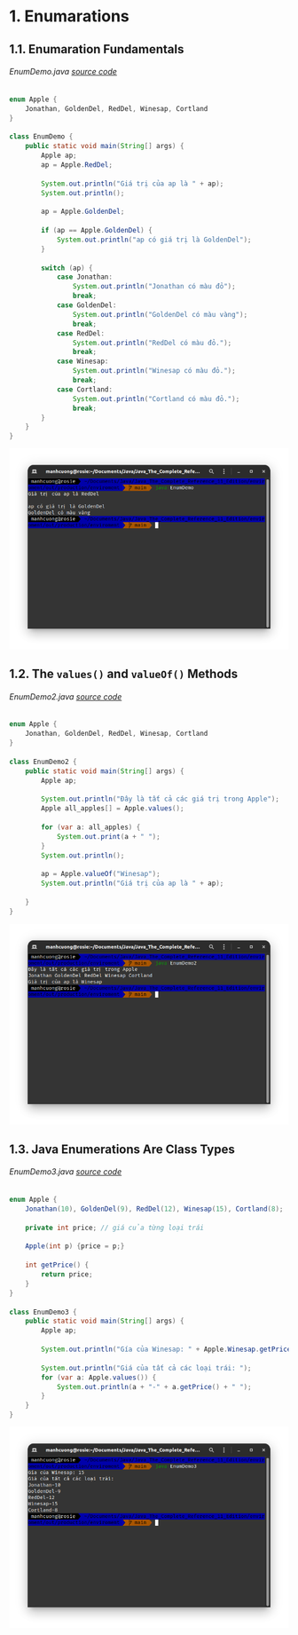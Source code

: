# 1. Enumarations
## 1.1. Enumaration Fundamentals
###### EnumDemo.java _[source code](./EnumDemo.java)_
```java
enum Apple {
    Jonathan, GoldenDel, RedDel, Winesap, Cortland
}

class EnumDemo {
    public static void main(String[] args) {
        Apple ap;
        ap = Apple.RedDel;

        System.out.println("Giá trị của ap là " + ap);
        System.out.println();

        ap = Apple.GoldenDel;

        if (ap == Apple.GoldenDel) {
            System.out.println("ap có giá trị là GoldenDel");
        }

        switch (ap) {
            case Jonathan:
                System.out.println("Jonathan có màu đỏ");
                break;
            case GoldenDel:
                System.out.println("GoldenDel có màu vàng");
                break;
            case RedDel:
                System.out.println("RedDel có màu đỏ.");
                break;
            case Winesap:
                System.out.println("Winesap có màu đỏ.");
                break;
            case Cortland:
                System.out.println("Cortland có màu đỏ.");
                break;
        }
    }
}
```
![](../images/124.png)

## 1.2. The `values()` and `valueOf()` Methods

###### EnumDemo2.java _[source code](./EnumDemo2.java)_
```java
enum Apple {
    Jonathan, GoldenDel, RedDel, Winesap, Cortland
}

class EnumDemo2 {
    public static void main(String[] args) {
        Apple ap;

        System.out.println("Đây là tất cả các giá trị trong Apple");
        Apple all_apples[] = Apple.values();

        for (var a: all_apples) {
            System.out.print(a + " ");
        }
        System.out.println();

        ap = Apple.valueOf("Winesap");
        System.out.println("Giá trị của ap là " + ap);

    }
}
```
![](../images/125.png)

## 1.3. Java Enumerations Are Class Types
###### EnumDemo3.java _[source code](./EnumDemo3.java)_
```java
enum Apple {
    Jonathan(10), GoldenDel(9), RedDel(12), Winesap(15), Cortland(8);

    private int price; // giá của từng loại trái

    Apple(int p) {price = p;}

    int getPrice() {
        return price;
    }
}

class EnumDemo3 {
    public static void main(String[] args) {
        Apple ap;

        System.out.println("Gía của Winesap: " + Apple.Winesap.getPrice());

        System.out.println("Giá của tất cả các loại trái: ");
        for (var a: Apple.values()) {
            System.out.println(a + "-" + a.getPrice() + " ");
        }
    }
}
```
![](../images/126.png)

